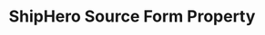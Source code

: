---
# -------------------------- #
#        CONTENT TYPE        #
# -------------------------- #

content-type: "api-form"
form-type: "source"
key: "source-form-properties-shiphero-object"


# -------------------------- #
#        OBJECT INFO         #
# -------------------------- #

title: "ShipHero Source Form Property"
api-type: "platform.shiphero"
display-name: "ShipHero"

source-type: "saas"
docs-name: "shiphero"

description: ""


# -------------------------- #
#      OBJECT ATTRIBUTES     #
# -------------------------- #

uses-start-date: true

object-attributes:
  - name: "api_token"
    type: "string"
    required: true
    description: |
      A ShipHero API token, used to authenticate to ShipHero's API.

      **Note**: [In the ShipHero app](https://help.shiphero.com/article/32-where-can-i-get-my-api-credentials){:target="new"}, this is referred to as an **API Key**.
    value: "<API_TOKEN>"
---